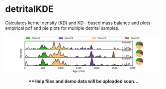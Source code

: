 # detritalKDE
Calculates kernel density (KD) and KD - based mass balance and plots empirical pdf and pie plots for multiple detrital samples.

![Example Figure](demofig.png)






<p align="center">
  <b>**Help files and demo data will be uploaded soon...</b>
</p>
